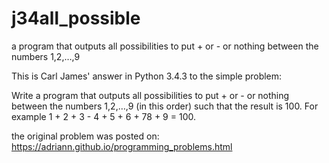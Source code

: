 # j34all_possible
a program that outputs all possibilities to put + or - or nothing between the numbers 1,2,…,9

This is Carl James' answer in Python 3.4.3 to the simple problem:

Write a program that outputs all possibilities to put + or - or nothing between the numbers 1,2,…,9 (in this order) such that the result is 100. For example 1 + 2 + 3 - 4 + 5 + 6 + 78 + 9 = 100.

the original problem was posted on:
https://adriann.github.io/programming_problems.html

